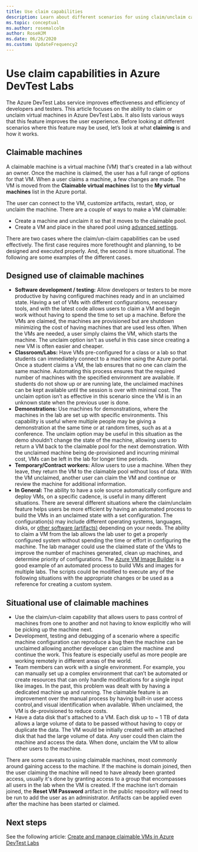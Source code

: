 ```yaml
---
title: Use claim capabilities
description: Learn about different scenarios for using claim/unclaim capabilities of Azure DevTest Labs
ms.topic: conceptual
ms.author: rosemalcolm
author: RoseHJM
ms.date: 06/26/2020
ms.custom: UpdateFrequency2
---
```


# Use claim capabilities in Azure DevTest Labs
The Azure DevTest Labs service improves effectiveness and efficiency of developers and testers. This article focuses on the ability to claim or unclaim virtual machines in Azure DevTest Labs. It also lists various ways that this feature improves the user experience. Before looking at different scenarios where this feature may be used, let’s look at what **claiming** is and how it works.

## Claimable machines
A claimable machine is a virtual machine (VM) that's created in a lab without an owner. Once the machine is claimed, the user has a full range of options for that VM. When a user claims a machine, a few changes are made. The VM is moved from the **Claimable virtual machines** list to the **My virtual machines** list in the Azure portal. 

The user can connect to the VM, customize artifacts, restart, stop, or unclaim the machine. There are a couple of ways to make a VM claimable:

- Create a machine and unclaim it so that it moves to the claimable pool. 
- Create a VM and place in the shared pool using [advanced settings](https://azure.microsoft.com/updates/azure-devtest-labs-claim-lab-vms-from-a-shared-pool/).

There are two cases where the claim/un-claim capabilities can be used effectively. The first case requires more forethought and planning, to be designed and executed properly. And, the second is more situational. The following are some examples of the different cases.

## Designed use of claimable machines

- **Software development / testing:** Allow developers or testers to be more productive by having configured machines ready and in an unclaimed state. Having a set of VMs with different configurations, necessary tools, and with the latest code allows users to claim a VM and begin work without having to spend the time to set up a machine. Before the VMs are claimed, the machines are provisioned but are shutdown minimizing the cost of having machines that are used less often. When the VMs are needed, a user simply claims the VM, which starts the machine. The unclaim option isn't as useful in this case since creating a new VM is often easier and cheaper.
- **Classroom/Labs:** Have VMs pre-configured for a class or a lab so that students can immediately connect to a machine using the Azure portal.  Once a student claims a VM, the lab ensures that no one can claim the same machine. Automating this process ensures that the required number of machines with the specified environment are available. If students do not show up or are running late, the unclaimed machines can be kept available until the session is over with minimal cost. The unclaim option isn’t as effective in this scenario since the VM is in an unknown state when the previous user is done.
- **Demonstrations:** Use machines for demonstrations, where the machines in the lab are set up with specific environments. This capability is useful where multiple people may be giving a demonstration at the same time or at random times, such as at a conference. The unclaim option may be useful in this situation as the demo shouldn’t change the state of the machine, allowing users to return a VM back to the claimable pool for the next demonstration. With the unclaimed machine being de-provisioned and incurring minimal cost, VMs can be left in the lab for longer time periods.
- **Temporary/Contract workers:** Allow users to use a machine. When they leave, they return the VM to the claimable pool without loss of data. With the VM unclaimed, another user can claim the VM and continue or review the machine for additional information.
- **In General:** The ability to have a sole source automatically configure and deploy VMs, on a specific cadence, is useful in many different situations. There are several different situations where the claim/unclaim feature helps users be more efficient by having an automated process to build the VMs in an unclaimed state with a set configuration. The configuration(s) may include different operating systems, languages, disks, or [other software (artifacts)](devtest-lab-artifact-author.md) depending on your needs. The ability to claim a VM from the lab allows the lab user to get a properly configured system without spending the time or effort in configuring the machine. The lab manager could use the claimed state of the VMs to improve the number of machines generated, clean up machines, and determine priority of configurations. The [Azure VM Image Builder](/azure/virtual-machines/image-builder-overview?tabs=azure-powershell) is a good example of an automated process to build VMs and images for multiple labs. The scripts could be modified to execute any of the following situations with the appropriate changes or be used as a reference for creating a custom system.

## Situational use of claimable machines

- Use the claim/un-claim capability that allows users to pass control of machines from one to another and not having to know explicitly who will be picking up the machine next.
- Development, testing and debugging of a scenario where a specific machine configuration can reproduce a bug then the machine can be unclaimed allowing another developer can claim the machine and continue the work. This feature is especially useful as more people are working remotely in different areas of the world. 
- Team members can work with a single environment. For example, you can manually set up a complex environment that can’t be automated or create resources that can only handle modifications for a single input like images. In the past, this problem was dealt with by having a dedicated machine up and running. The claimable feature is an improvement over the manual process by having built-in user access control,and  visual identification when available. When unclaimed, the VM is de-provisioned to reduce costs.
- Have a data disk that's attached to a VM. Each disk up to ~ 1 TB of data allows a large volume of data to be passed without having to copy or duplicate the data. The VM would be  initially created with an attached disk that had  the large volume of data.  Any user could  then claim the machine and access the data. When done, unclaim the VM to allow other users to the machine.

There are some caveats to using claimable machines, most commonly around gaining access to the machine. If the machine is domain joined, then the user claiming the machine will need to have already been granted access, usually it's done by granting access to a group that encompasses all users in the lab when the VM is created. If the machine isn’t domain joined, the **Reset VM Password** artifact in the public repository will need to be run to add the user as an administrator.  Artifacts can be applied even after the machine has been started or claimed.

## Next steps
See the following article: [Create and manage claimable VMs in Azure DevTest Labs](devtest-lab-add-claimable-vm.md)
